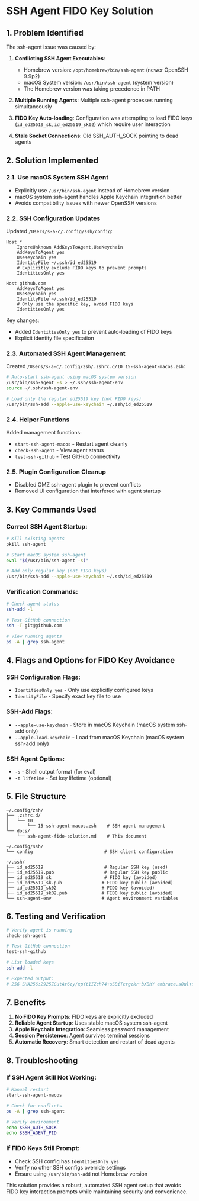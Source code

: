 # SSH Agent FIDO Key Solution

## 1. Problem Identified

The ssh-agent issue was caused by:

1. **Conflicting SSH Agent Executables**:
   - Homebrew version: `/opt/homebrew/bin/ssh-agent` (newer OpenSSH 9.9p2)
   - macOS System version: `/usr/bin/ssh-agent` (system version)
   - The Homebrew version was taking precedence in PATH

2. **Multiple Running Agents**: Multiple ssh-agent processes running simultaneously

3. **FIDO Key Auto-loading**: Configuration was attempting to load FIDO keys (`id_ed25519_sk`, `id_ed25519_sk02`) which require user interaction

4. **Stale Socket Connections**: Old SSH_AUTH_SOCK pointing to dead agents

## 2. Solution Implemented

### 2.1. Use macOS System SSH Agent
- Explicitly use `/usr/bin/ssh-agent` instead of Homebrew version
- macOS system ssh-agent handles Apple Keychain integration better
- Avoids compatibility issues with newer OpenSSH versions

### 2.2. SSH Configuration Updates
Updated `/Users/s-a-c/.config/ssh/config`:
```ssh
Host *
    IgnoreUnknown AddKeysToAgent,UseKeychain
    AddKeysToAgent yes
    UseKeychain yes
    IdentityFile ~/.ssh/id_ed25519
    # Explicitly exclude FIDO keys to prevent prompts
    IdentitiesOnly yes

Host github.com
    AddKeysToAgent yes
    UseKeychain yes
    IdentityFile ~/.ssh/id_ed25519
    # Only use the specific key, avoid FIDO keys
    IdentitiesOnly yes
```

Key changes:
- Added `IdentitiesOnly yes` to prevent auto-loading of FIDO keys
- Explicit identity file specification

### 2.3. Automated SSH Agent Management
Created `/Users/s-a-c/.config/zsh/.zshrc.d/10_15-ssh-agent-macos.zsh`:

```bash
# Auto-start ssh-agent using macOS system version
/usr/bin/ssh-agent -s > ~/.ssh/ssh-agent-env
source ~/.ssh/ssh-agent-env

# Load only the regular ed25519 key (not FIDO keys)
/usr/bin/ssh-add --apple-use-keychain ~/.ssh/id_ed25519
```

### 2.4. Helper Functions
Added management functions:
- `start-ssh-agent-macos` - Restart agent cleanly
- `check-ssh-agent` - View agent status
- `test-ssh-github` - Test GitHub connectivity

### 2.5. Plugin Configuration Cleanup
- Disabled OMZ ssh-agent plugin to prevent conflicts
- Removed UI configuration that interfered with agent startup

## 3. Key Commands Used

### Correct SSH Agent Startup:
```bash
# Kill existing agents
pkill ssh-agent

# Start macOS system ssh-agent
eval "$(/usr/bin/ssh-agent -s)"

# Add only regular key (not FIDO keys)
/usr/bin/ssh-add --apple-use-keychain ~/.ssh/id_ed25519
```

### Verification Commands:
```bash
# Check agent status
ssh-add -l

# Test GitHub connection
ssh -T git@github.com

# View running agents
ps -A | grep ssh-agent
```

## 4. Flags and Options for FIDO Key Avoidance

### SSH Configuration Flags:
- `IdentitiesOnly yes` - Only use explicitly configured keys
- `IdentityFile` - Specify exact key file to use

### SSH-Add Flags:
- `--apple-use-keychain` - Store in macOS Keychain (macOS system ssh-add only)
- `--apple-load-keychain` - Load from macOS Keychain (macOS system ssh-add only)

### SSH Agent Options:
- `-s` - Shell output format (for eval)
- `-t lifetime` - Set key lifetime (optional)

## 5. File Structure

```
~/.config/zsh/
├── .zshrc.d/
│   └── 10_
│       └── 15-ssh-agent-macos.zsh    # SSH agent management
└── docs/
    └── ssh-agent-fido-solution.md    # This document

~/.config/ssh/
└── config                           # SSH client configuration

~/.ssh/
├── id_ed25519                       # Regular SSH key (used)
├── id_ed25519.pub                   # Regular SSH key public
├── id_ed25519_sk                    # FIDO key (avoided)
├── id_ed25519_sk.pub               # FIDO key public (avoided)
├── id_ed25519_sk02                 # FIDO key (avoided)
├── id_ed25519_sk02.pub             # FIDO key public (avoided)
└── ssh-agent-env                   # Agent environment variables
```

## 6. Testing and Verification

```bash
# Verify agent is running
check-ssh-agent

# Test GitHub connection
test-ssh-github

# List loaded keys
ssh-add -l

# Expected output:
# 256 SHA256:2925ZCutAr6zy/xpYt1IZch74+sSBiTcrgzkr+bXBhY embrace.s0ul+s-a-c@gmail.com (ED25519)
```

## 7. Benefits

1. **No FIDO Key Prompts**: FIDO keys are explicitly excluded
2. **Reliable Agent Startup**: Uses stable macOS system ssh-agent
3. **Apple Keychain Integration**: Seamless password management
4. **Session Persistence**: Agent survives terminal sessions
5. **Automatic Recovery**: Smart detection and restart of dead agents

## 8. Troubleshooting

### If SSH Agent Still Not Working:
```bash
# Manual restart
start-ssh-agent-macos

# Check for conflicts
ps -A | grep ssh-agent

# Verify environment
echo $SSH_AUTH_SOCK
echo $SSH_AGENT_PID
```

### If FIDO Keys Still Prompt:
- Check SSH config has `IdentitiesOnly yes`
- Verify no other SSH configs override settings
- Ensure using `/usr/bin/ssh-add` not Homebrew version

This solution provides a robust, automated SSH agent setup that avoids FIDO key interaction prompts while maintaining security and convenience.
